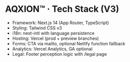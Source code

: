 # AQXION™ · Tech Stack (V3)

- Framework: Next.js 14 (App Router, TypeScript)
- Styling: Tailwind CSS v3
- i18n: next-intl with language persistence
- Hosting: Vercel (prod + preview branches)
- Forms: CTA via mailto, optional Netlify function fallback
- Analytics: Vercel Analytics, GA optional
- Legal: Footer perception logic with /legal page

